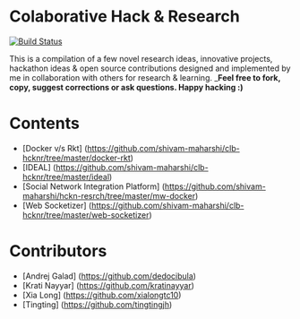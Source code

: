# Colaborative Hack & Research
[![Build Status](https://travis-ci.org/shivam-maharshi/Algorithms.svg?branch=master)](https://travis-ci.org/shivam-maharshi/Algorithms)

This is a compilation of a few novel research ideas, innovative projects, hackathon ideas & open source contributions designed and implemented by me in collaboration with others for research & learning. _**Feel free to fork, copy, suggest corrections or ask questions. Happy hacking :)**

# Contents
* [Docker v/s Rkt] (https://github.com/shivam-maharshi/clb-hcknr/tree/master/docker-rkt)
* [IDEAL] (https://github.com/shivam-maharshi/clb-hcknr/tree/master/ideal) 
* [Social Network Integration Platform] (https://github.com/shivam-maharshi/hckn-resrch/tree/master/mw-docker)
* [Web Socketizer] (https://github.com/shivam-maharshi/clb-hcknr/tree/master/web-socketizer)

# Contributors
* [Andrej Galad] (https://github.com/dedocibula)
* [Krati Nayyar] (https://github.com/kratinayyar)
* [Xia Long] (https://github.com/xialongtc10)
* [Tingting] (https://github.com/tingtingjh)
